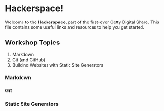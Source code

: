 # Hackerspace!

Welcome to the **Hackerspace**, part of the first-ever Getty Digital Share.
This file contains some useful links and resources to help you get started.

## Workshop Topics

1. Markdown
2. Git (and GitHub)
3. Building Websites with Static Site Generators

### Markdown

### Git

### Static Site Generators
